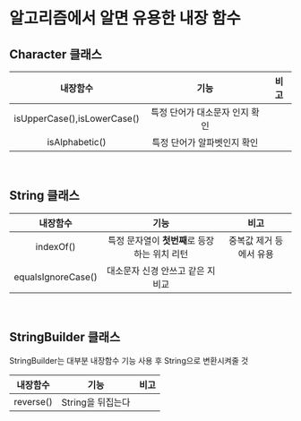 # 알고리즘에서 알면 유용한 내장 함수

## Character 클래스

|내장함수|기능|비고|
|:--:|:--:|:--:|
|isUpperCase(),isLowerCase()|특정 단어가 대소문자 인지 확인||
|isAlphabetic()|특정 단어가 알파벳인지 확인||
<br>

## String 클래스

|내장함수|기능|비고|
|:--:|:--:|:--:|
|indexOf()|특정 문자열이 **첫번째**로 등장하는 위치 리턴|중복값 제거 등에서 유용|
|equalsIgnoreCase()|대소문자 신경 안쓰고 같은 지 비교||

<br>

## StringBuilder 클래스

StringBuilder는 대부분 내장함수 기능 사용 후 String으로 변환시켜줄 것

|내장함수|기능|비고|
|:--:|:--:|:--:|
|reverse()|String을 뒤집는다|
